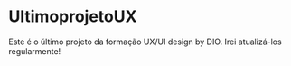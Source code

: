 # UltimoprojetoUX
Este é o último projeto da formação UX/UI design by DIO. Irei atualizá-los regularmente!
